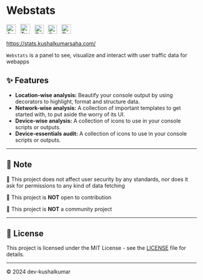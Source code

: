 # Webstats

<img style="height:25px" title="Astro" src="https://github.com/marwin1991/profile-technology-icons/assets/54946572/397c0300-2e47-464e-81eb-6e991c9255fc" /> &nbsp;
<img style="height:26px" title="TypeScript" src="https://user-images.githubusercontent.com/25181517/183890598-19a0ac2d-e88a-4005-a8df-1ee36782fde1.png"/> &nbsp;
<img style="height:24px" title="Tailwind" src="https://user-images.githubusercontent.com/25181517/202896760-337261ed-ee92-4979-84c4-d4b829c7355d.png"/> &nbsp;
<img style="height:24px" title="Supabase" src="https://i.imgur.com/h56M3eS.png" title="source: imgur.com" /> &nbsp;
<img style="height:25px" title="Docker" src="https://user-images.githubusercontent.com/25181517/117207330-263ba280-adf4-11eb-9b97-0ac5b40bc3be.png"/> &nbsp;

https://stats.kushalkumarsaha.com/

`Webstats` is a panel to see, visualize and interact with user traffic data for webapps

## :sparkles: Features

- **Location-wise analysis:** Beautify your console output by using decorators to highlight, format and structure data.
- **Network-wise analysis:** A collection of important templates to get started with, to put aside the worry of its UI.
- **Device-wise analysis:** A collection of icons to use in your console scripts or outputs.
- **Device-essentials audit:** A collection of icons to use in your console scripts or outputs.

<hr>

## 📝 Note

🚫 This project does not affect user security by any standards, nor does it ask for permissions to any kind of data fetching 

🚫 This project is **NOT** open to contribution

🚫 This project is **NOT** a community project 

<hr>

## :book: License

This project is licensed under the MIT License - see the <a href=''>LICENSE</a> file for details.

<hr>

© 2024 dev-kushalkumar

